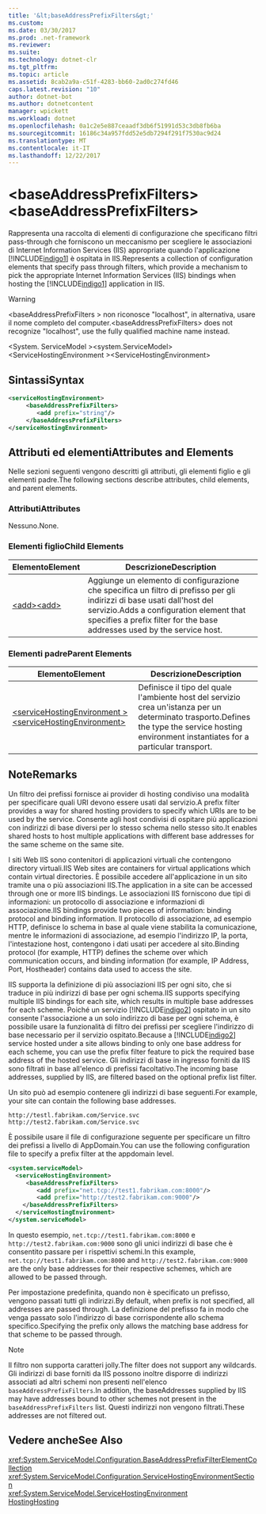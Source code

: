 ```yaml
---
title: '&lt;baseAddressPrefixFilters&gt;'
ms.custom: 
ms.date: 03/30/2017
ms.prod: .net-framework
ms.reviewer: 
ms.suite: 
ms.technology: dotnet-clr
ms.tgt_pltfrm: 
ms.topic: article
ms.assetid: 8cab2a9a-c51f-4283-bb60-2ad0c274fd46
caps.latest.revision: "10"
author: dotnet-bot
ms.author: dotnetcontent
manager: wpickett
ms.workload: dotnet
ms.openlocfilehash: 0a1c2e5e887ceaadf3db6f51991d53c3db8fb6ba
ms.sourcegitcommit: 16186c34a957fdd52e5db7294f291f7530ac9d24
ms.translationtype: MT
ms.contentlocale: it-IT
ms.lasthandoff: 12/22/2017
---
```

# <a name="ltbaseaddressprefixfiltersgt"></a><span data-ttu-id="5c93f-102">&lt;baseAddressPrefixFilters&gt;</span><span class="sxs-lookup"><span data-stu-id="5c93f-102">&lt;baseAddressPrefixFilters&gt;</span></span>
<span data-ttu-id="5c93f-103">Rappresenta una raccolta di elementi di configurazione che specificano filtri pass-through che forniscono un meccanismo per scegliere le associazioni di Internet Information Services (IIS) appropriate quando l'applicazione [!INCLUDE[indigo1](../../../../../includes/indigo1-md.md)] è ospitata in IIS.</span><span class="sxs-lookup"><span data-stu-id="5c93f-103">Represents a collection of configuration elements that specify pass through filters, which provide a mechanism to pick the appropriate Internet Information Services (IIS) bindings when hosting the [!INCLUDE[indigo1](../../../../../includes/indigo1-md.md)] application in IIS.</span></span>  
  
> [!WARNING]
>  <span data-ttu-id="5c93f-104">\<baseAddressPrefixFilters > non riconosce "localhost", in alternativa, usare il nome completo del computer.</span><span class="sxs-lookup"><span data-stu-id="5c93f-104">\<baseAddressPrefixFilters> does not recognize "localhost", use the fully qualified machine name instead.</span></span>  
  
 <span data-ttu-id="5c93f-105">\<System. ServiceModel ></span><span class="sxs-lookup"><span data-stu-id="5c93f-105">\<system.ServiceModel></span></span>  
<span data-ttu-id="5c93f-106">\<ServiceHostingEnvironment ></span><span class="sxs-lookup"><span data-stu-id="5c93f-106">\<ServiceHostingEnvironment></span></span>  
  
## <a name="syntax"></a><span data-ttu-id="5c93f-107">Sintassi</span><span class="sxs-lookup"><span data-stu-id="5c93f-107">Syntax</span></span>  
  
```xml  
<serviceHostingEnvironment>  
     <baseAddressPrefixFilters>  
        <add prefix="string"/>  
     </baseAddressPrefixFilters>  
</serviceHostingEnvironment>  
```  
  
## <a name="attributes-and-elements"></a><span data-ttu-id="5c93f-108">Attributi ed elementi</span><span class="sxs-lookup"><span data-stu-id="5c93f-108">Attributes and Elements</span></span>  
 <span data-ttu-id="5c93f-109">Nelle sezioni seguenti vengono descritti gli attributi, gli elementi figlio e gli elementi padre.</span><span class="sxs-lookup"><span data-stu-id="5c93f-109">The following sections describe attributes, child elements, and parent elements.</span></span>  
  
### <a name="attributes"></a><span data-ttu-id="5c93f-110">Attributi</span><span class="sxs-lookup"><span data-stu-id="5c93f-110">Attributes</span></span>  
 <span data-ttu-id="5c93f-111">Nessuno.</span><span class="sxs-lookup"><span data-stu-id="5c93f-111">None.</span></span>  
  
### <a name="child-elements"></a><span data-ttu-id="5c93f-112">Elementi figlio</span><span class="sxs-lookup"><span data-stu-id="5c93f-112">Child Elements</span></span>  
  
|<span data-ttu-id="5c93f-113">Elemento</span><span class="sxs-lookup"><span data-stu-id="5c93f-113">Element</span></span>|<span data-ttu-id="5c93f-114">Descrizione</span><span class="sxs-lookup"><span data-stu-id="5c93f-114">Description</span></span>|  
|-------------|-----------------|  
|[<span data-ttu-id="5c93f-115">\<add></span><span class="sxs-lookup"><span data-stu-id="5c93f-115">\<add></span></span>](../../../../../docs/framework/configure-apps/file-schema/wcf/add-of-baseaddressprefixfilter.md)|<span data-ttu-id="5c93f-116">Aggiunge un elemento di configurazione che specifica un filtro di prefisso per gli indirizzi di base usati dall'host del servizio.</span><span class="sxs-lookup"><span data-stu-id="5c93f-116">Adds a configuration element that specifies a prefix filter for the base addresses used by the service host.</span></span>|  
  
### <a name="parent-elements"></a><span data-ttu-id="5c93f-117">Elementi padre</span><span class="sxs-lookup"><span data-stu-id="5c93f-117">Parent Elements</span></span>  
  
|<span data-ttu-id="5c93f-118">Elemento</span><span class="sxs-lookup"><span data-stu-id="5c93f-118">Element</span></span>|<span data-ttu-id="5c93f-119">Descrizione</span><span class="sxs-lookup"><span data-stu-id="5c93f-119">Description</span></span>|  
|-------------|-----------------|  
|[<span data-ttu-id="5c93f-120">\<serviceHostingEnvironment ></span><span class="sxs-lookup"><span data-stu-id="5c93f-120">\<serviceHostingEnvironment></span></span>](../../../../../docs/framework/configure-apps/file-schema/wcf/servicehostingenvironment.md)|<span data-ttu-id="5c93f-121">Definisce il tipo del quale l'ambiente host del servizio crea un'istanza per un determinato trasporto.</span><span class="sxs-lookup"><span data-stu-id="5c93f-121">Defines the type the service hosting environment instantiates for a particular transport.</span></span>|  
  
## <a name="remarks"></a><span data-ttu-id="5c93f-122">Note</span><span class="sxs-lookup"><span data-stu-id="5c93f-122">Remarks</span></span>  
 <span data-ttu-id="5c93f-123">Un filtro dei prefissi fornisce ai provider di hosting condiviso una modalità per specificare quali URI devono essere usati dal servizio.</span><span class="sxs-lookup"><span data-stu-id="5c93f-123">A prefix filter provides a way for shared hosting providers to specify which URIs are to be used by the service.</span></span> <span data-ttu-id="5c93f-124">Consente agli host condivisi di ospitare più applicazioni con indirizzi di base diversi per lo stesso schema nello stesso sito.</span><span class="sxs-lookup"><span data-stu-id="5c93f-124">It enables shared hosts to host multiple applications with different base addresses for the same scheme on the same site.</span></span>  
  
 <span data-ttu-id="5c93f-125">I siti Web IIS sono contenitori di applicazioni virtuali che contengono directory virtuali.</span><span class="sxs-lookup"><span data-stu-id="5c93f-125">IIS Web sites are containers for virtual applications which contain virtual directories.</span></span> <span data-ttu-id="5c93f-126">È possibile accedere all'applicazione in un sito tramite una o più associazioni IIS.</span><span class="sxs-lookup"><span data-stu-id="5c93f-126">The application in a site can be accessed through one or more IIS bindings.</span></span> <span data-ttu-id="5c93f-127">Le associazioni IIS forniscono due tipi di informazioni: un protocollo di associazione e informazioni di associazione.</span><span class="sxs-lookup"><span data-stu-id="5c93f-127">IIS bindings provide two pieces of information: binding protocol and binding information.</span></span> <span data-ttu-id="5c93f-128">Il protocollo di associazione, ad esempio HTTP, definisce lo schema in base al quale viene stabilita la comunicazione, mentre le informazioni di associazione, ad esempio l'indirizzo IP, la porta, l'intestazione host, contengono i dati usati per accedere al sito.</span><span class="sxs-lookup"><span data-stu-id="5c93f-128">Binding protocol (for example, HTTP) defines the scheme over which communication occurs, and binding information (for example, IP Address, Port, Hostheader) contains data used to access the site.</span></span>  
  
 <span data-ttu-id="5c93f-129">IIS supporta la definizione di più associazioni IIS per ogni sito, che si traduce in più indirizzi di base per ogni schema.</span><span class="sxs-lookup"><span data-stu-id="5c93f-129">IIS supports specifying multiple IIS bindings for each site, which results in multiple base addresses for each scheme.</span></span> <span data-ttu-id="5c93f-130">Poiché un servizio [!INCLUDE[indigo2](../../../../../includes/indigo2-md.md)] ospitato in un sito consente l'associazione a un solo indirizzo di base per ogni schema, è possibile usare la funzionalità di filtro dei prefissi per scegliere l'indirizzo di base necessario per il servizio ospitato.</span><span class="sxs-lookup"><span data-stu-id="5c93f-130">Because a [!INCLUDE[indigo2](../../../../../includes/indigo2-md.md)] service hosted under a site allows binding to only one base address for each scheme, you can use the prefix filter feature to pick the required base address of the hosted service.</span></span> <span data-ttu-id="5c93f-131">Gli indirizzi di base in ingresso forniti da IIS sono filtrati in base all'elenco di prefissi facoltativo.</span><span class="sxs-lookup"><span data-stu-id="5c93f-131">The incoming base addresses, supplied by IIS, are filtered based on the optional prefix list filter.</span></span>  
  
 <span data-ttu-id="5c93f-132">Un sito può ad esempio contenere gli indirizzi di base seguenti.</span><span class="sxs-lookup"><span data-stu-id="5c93f-132">For example, your site can contain the following base addresses.</span></span>  
  
```  
http://testl.fabrikam.com/Service.svc  
http://test2.fabrikam.com/Service.svc  
```  
  
 <span data-ttu-id="5c93f-133">È possibile usare il file di configurazione seguente per specificare un filtro dei prefissi a livello di AppDomain.</span><span class="sxs-lookup"><span data-stu-id="5c93f-133">You can use the following configuration file to specify a prefix filter at the appdomain level.</span></span>  
  
```xml  
<system.serviceModel>  
  <serviceHostingEnvironment>  
     <baseAddressPrefixFilters>  
        <add prefix="net.tcp://test1.fabrikam.com:8000"/>  
        <add prefix="http://test2.fabrikam.com:9000"/>  
    </baseAddressPrefixFilters>  
  </serviceHostingEnvironment>  
</system.serviceModel>  
```  
  
 <span data-ttu-id="5c93f-134">In questo esempio, `net.tcp://test1.fabrikam.com:8000` e `http://test2.fabrikam.com:9000` sono gli unici indirizzi di base che è consentito passare per i rispettivi schemi.</span><span class="sxs-lookup"><span data-stu-id="5c93f-134">In this example, `net.tcp://test1.fabrikam.com:8000` and `http://test2.fabrikam.com:9000` are the only base addresses for their respective schemes, which are allowed to be passed through.</span></span>  
  
 <span data-ttu-id="5c93f-135">Per impostazione predefinita, quando non è specificato un prefisso, vengono passati tutti gli indirizzi.</span><span class="sxs-lookup"><span data-stu-id="5c93f-135">By default, when prefix is not specified, all addresses are passed through.</span></span> <span data-ttu-id="5c93f-136">La definizione del prefisso fa in modo che venga passato solo l'indirizzo di base corrispondente allo schema specifico.</span><span class="sxs-lookup"><span data-stu-id="5c93f-136">Specifying the prefix only allows the matching base address for that scheme to be passed through.</span></span>  
  
> [!NOTE]
>  <span data-ttu-id="5c93f-137">Il filtro non supporta caratteri jolly.</span><span class="sxs-lookup"><span data-stu-id="5c93f-137">The filter does not support any wildcards.</span></span> <span data-ttu-id="5c93f-138">Gli indirizzi di base forniti da IIS possono inoltre disporre di indirizzi associati ad altri schemi non presenti nell'elenco `baseAddressPrefixFilters`.</span><span class="sxs-lookup"><span data-stu-id="5c93f-138">In addition, the baseAddresses supplied by IIS may have addresses bound to other schemes not present in the `baseAddressPrefixFilters` list.</span></span> <span data-ttu-id="5c93f-139">Questi indirizzi non vengono filtrati.</span><span class="sxs-lookup"><span data-stu-id="5c93f-139">These addresses are not filtered out.</span></span>  
  
## <a name="see-also"></a><span data-ttu-id="5c93f-140">Vedere anche</span><span class="sxs-lookup"><span data-stu-id="5c93f-140">See Also</span></span>  
 <xref:System.ServiceModel.Configuration.BaseAddressPrefixFilterElementCollection>  
 <xref:System.ServiceModel.Configuration.ServiceHostingEnvironmentSection>  
 <xref:System.ServiceModel.ServiceHostingEnvironment>  
 [<span data-ttu-id="5c93f-141">Hosting</span><span class="sxs-lookup"><span data-stu-id="5c93f-141">Hosting</span></span>](../../../../../docs/framework/wcf/feature-details/hosting.md)
